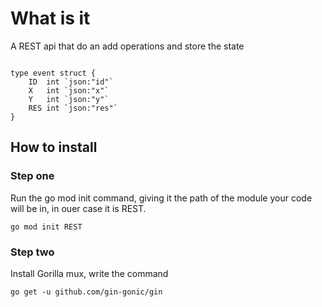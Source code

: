 # What is it
<p> A REST api that do an add operations and store the state</p>
<code>
type event struct {
	ID  int `json:"id"`
	X   int `json:"x"`
	Y   int `json:"y"`
	RES int `json:"res"`
}
</code>


## How to install 

### Step one
<p> Run the go mod init command, giving it the path of the module your code will be in, in ouer case it is REST.</p>
<code>go mod init REST</code>

### Step two
<p> Install Gorilla mux, write the command</p>
<code>go get -u github.com/gin-gonic/gin</code>

